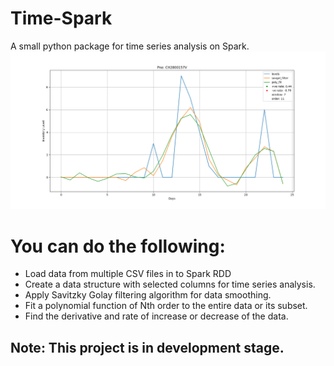 # Time-Spark

A small python package for time series analysis on Spark. 
![rate-of-change-plot](plt.png)

# You can do the following:
* Load data from multiple CSV files in to Spark RDD
* Create a data structure with selected columns for time series analysis.
* Apply Savitzky Golay filtering algorithm for data smoothing. 
* Fit a polynomial function of Nth order to the entire data or its subset.
* Find the derivative and rate of increase or decrease of the data. 


## Note: This project is in development stage.  
